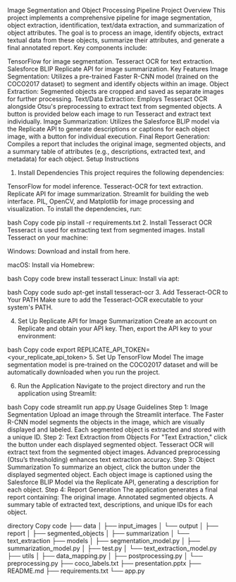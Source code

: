 Image Segmentation and Object Processing Pipeline
Project Overview
This project implements a comprehensive pipeline for image segmentation, object extraction, identification, text/data extraction, and summarization of object attributes. The goal is to process an image, identify objects, extract textual data from these objects, summarize their attributes, and generate a final annotated report. Key components include:

TensorFlow for image segmentation.
Tesseract OCR for text extraction.
Salesforce BLIP Replicate API for image summarization.
Key Features
Image Segmentation: Utilizes a pre-trained Faster R-CNN model (trained on the COCO2017 dataset) to segment and identify objects within an image.
Object Extraction: Segmented objects are cropped and saved as separate images for further processing.
Text/Data Extraction: Employs Tesseract OCR alongside Otsu's preprocessing to extract text from segmented objects. A button is provided below each image to run Tesseract and extract text individually.
Image Summarization: Utilizes the Salesforce BLIP model via the Replicate API to generate descriptions or captions for each object image, with a button for individual execution.
Final Report Generation: Compiles a report that includes the original image, segmented objects, and a summary table of attributes (e.g., descriptions, extracted text, and metadata) for each object.
Setup Instructions
1. Install Dependencies
This project requires the following dependencies:

TensorFlow for model inference.
Tesseract-OCR for text extraction.
Replicate API for image summarization.
Streamlit for building the web interface.
PIL, OpenCV, and Matplotlib for image processing and visualization.
To install the dependencies, run:

bash
Copy code
pip install -r requirements.txt
2. Install Tesseract OCR
Tesseract is used for extracting text from segmented images. Install Tesseract on your machine:

Windows: Download and install from here.

macOS: Install via Homebrew:

bash
Copy code
brew install tesseract
Linux: Install via apt:

bash
Copy code
sudo apt-get install tesseract-ocr
3. Add Tesseract-OCR to Your PATH
Make sure to add the Tesseract-OCR executable to your system's PATH.

4. Set Up Replicate API for Image Summarization
Create an account on Replicate and obtain your API key. Then, export the API key to your environment:

bash
Copy code
export REPLICATE_API_TOKEN=<your_replicate_api_token>
5. Set Up TensorFlow Model
The image segmentation model is pre-trained on the COCO2017 dataset and will be automatically downloaded when you run the project.

6. Run the Application
Navigate to the project directory and run the application using Streamlit:

bash
Copy code
streamlit run app.py
Usage Guidelines
Step 1: Image Segmentation
Upload an image through the Streamlit interface.
The Faster R-CNN model segments the objects in the image, which are visually displayed and labeled.
Each segmented object is extracted and stored with a unique ID.
Step 2: Text Extraction from Objects
For "Text Extraction," click the button under each displayed segmented object.
Tesseract OCR will extract text from the segmented object images.
Advanced preprocessing (Otsu’s thresholding) enhances text extraction accuracy.
Step 3: Object Summarization
To summarize an object, click the button under the displayed segmented object.
Each object image is captioned using the Salesforce BLIP Model via the Replicate API, generating a description for each object.
Step 4: Report Generation
The application generates a final report containing:
The original image.
Annotated segmented objects.
A summary table of extracted text, descriptions, and unique IDs for each object.

directory
Copy code
├── data
│    ├── input_images
│    └── output
│          ├── report
│          ├── segmented_objects
│          ├── summarization
│          └── text_extraction
├── models
│     ├── segmentation_model.py
│     ├── summarization_model.py
│     ├── test.py
│     └── text_extraction_model.py
├── utils
│     ├── data_mapping.py
│     ├── postprocessing.py
│     └── preprocessing.py
├── coco_labels.txt
├── presentation.pptx
├── README.md
├── requirements.txt
└── app.py

